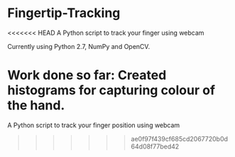 # Fingertip-Tracking
<<<<<<< HEAD
A Python script to track your finger using webcam

Currently using Python 2.7, NumPy and OpenCV.

Work done so far: Created histograms for capturing colour of the hand.
=======
A Python script to track your finger position using webcam
>>>>>>> ae0f97f439cf685cd2067720b0d64d08f77bed42
